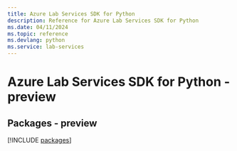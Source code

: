 ```yaml
---
title: Azure Lab Services SDK for Python
description: Reference for Azure Lab Services SDK for Python
ms.date: 04/11/2024
ms.topic: reference
ms.devlang: python
ms.service: lab-services
---
```

# Azure Lab Services SDK for Python - preview
## Packages - preview
[!INCLUDE [packages](lab-services-index.md)]